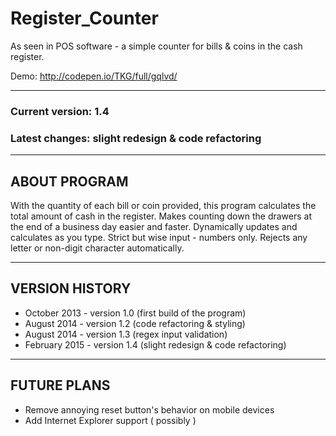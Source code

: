 # Register_Counter
As seen in POS software - a simple counter for bills &amp; coins in the cash register.

Demo: http://codepen.io/TKG/full/gqlvd/

***
### Current version: 1.4
### Latest changes: slight redesign & code refactoring

***
## ABOUT PROGRAM
With the quantity of each bill or coin provided, this program calculates the total amount of cash in the register.
Makes counting down the drawers at the end of a business day easier and faster. Dynamically updates and calculates as you type.
Strict but wise input - numbers only. Rejects any letter or non-digit character automatically.

***
## VERSION HISTORY
* October 2013 - version 1.0 (first build of the program)
* August 2014 - version 1.2 (code refactoring & styling)
* August 2014 - version 1.3 (regex input validation)
* February 2015 - version 1.4 (slight redesign & code refactoring)

***
## FUTURE PLANS
* Remove annoying reset button's behavior on mobile devices
* Add Internet Explorer support ( possibly )
